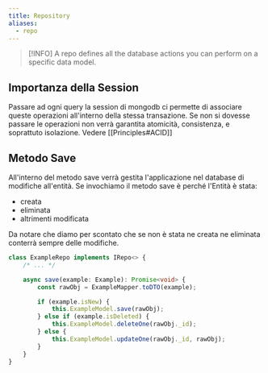 ```yaml
---
title: Repository
aliases:
  - repo
---
```


> [!INFO]
> A repo defines all the database actions you can perform on a specific data model.

## Importanza della Session
Passare ad ogni query la session di mongodb ci permette di associare queste operazioni all'interno della stessa transazione.
Se non si dovesse passare le operazioni non verrà garantita atomicità, consistenza, e soprattuto isolazione.
Vedere [[Principles#ACID]]

## Metodo Save

All'interno del metodo save verrà gestita l'applicazione nel database di modifiche all'entità.
Se invochiamo il metodo save è perché l'Entità è stata:
- creata
- eliminata
- altrimenti modificata

Da notare che diamo per scontato che se non è stata ne creata ne eliminata conterrà sempre delle modifiche.

```typescript
class ExampleRepo implements IRepo<> {
	/* ... */

	async save(example: Example): Promise<void> {
		const rawObj = ExampleMapper.toDTO(example);

		if (example.isNew) {
			this.ExampleModel.save(rawObj);
		} else if (example.isDeleted) {
			this.ExampleModel.deleteOne(rawObj._id);
		} else {
			this.ExampleModel.updateOne(rawObj._id, rawObj);
		}
	}
}

